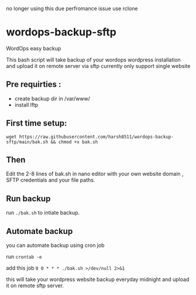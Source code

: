 no longer using this due perfromance issue use rclone

# wordops-backup-sftp

WordOps easy backup

This bash script will take backup of your wordops wordpress installation and upload it on remote server via sftp
currently only support single website

## Pre requirties :

- create backup dir in /var/www/
- install lftp

## First time setup:

```
wget https://raw.githubusercontent.com/harsh8511/wordops-backup-sftp/main/bak.sh && chmod +x bak.sh
```

## Then

Edit the 2-8 lines of bak.sh in nano editor with your own website domain , SFTP credentials and your file paths.

## Run backup

run ```./bak.sh``` to intiate backup.

## Automate backup

you can automate backup using cron job

run
```crontab -e```

add this job
```0 0 * * * ./bak.sh >/dev/null 2>&1```

this will take your wordpress website backup everyday midnight and upload it on remote sftp server.
